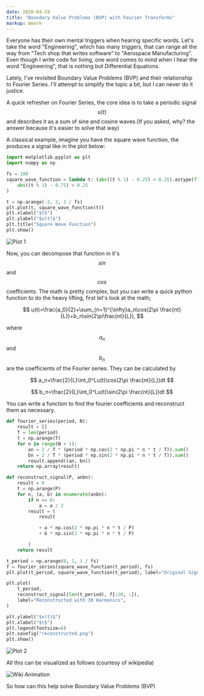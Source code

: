 ```yaml
---
date: 2020-04-19
title: "Boundary Value Problems (BVP) with Fourier Transforms"
markup: mmark
---
```


Everyone has their own mental triggers when hearing specific words. Let's take the word "Engineering", which has many triggers, that can range all the way from "Tech shop that writes software" to "Aerospace Manufacturing". Even though I write code for living, one word comes to mind when I hear the word "Engineering", that is nothing but Differential Equations.

Lately, I've revisited Boundary Value Problems (BVP) and their relationship to Fourier Series. I'll attempt to simplify the topic a bit, but I can never do it justice.

A quick refresher on Fourier Series, the core idea is to take a periodic signal $$u(t)$$ and describes it as a sum of sine and cosine waves.(If you asked, why? the answer because it's easier to solve that way)

A classical example, imagine you have the square wave function, the produces a signal like in the plot below:

``` python
import matplotlib.pyplot as plt
import numpy as np

fs = 100
square_wave_function = lambda t: (abs((t % 1) - 0.25) < 0.25).astype(float) - (
    abs((t % 1) - 0.75) < 0.25
)

t = np.arange(-2, 2, 1 / fs)
plt.plot(t, square_wave_function(t))
plt.xlabel("$t$")
plt.ylabel("$u(t)$")
plt.title("Square Wave Function")
plt.show()
```

![Plot 1](/images/square_wave_func.png#center)

Now, you can decompose that function in it's $$sin$$ and $$cos$$ coefficients. The math is pretty complex, but you can write a quick python function to do the heavy lifting, first let's look at the math; 

$$
u(t)=\frac{a_0}{2}+\sum_{n=1}^{\infty}a_n\cos(2\pi \frac{nt}{L})+b_n\sin(2\pi\frac{nt}{L}), 
$$

where $$a_n$$ and $$b_n$$ are the coefficients of the Fourier series. They can be calculated by

$$
a_n=\frac{2}{L}\int_0^Lu(t)\cos(2\pi \frac{nt}{L})dt
$$

$$
b_n=\frac{2}{L}\int_0^Lu(t)\sin(2\pi \frac{nt}{L})dt
$$

You can write a function to find the fourier coefficients and reconstruct them as necessary.

``` python
def fourier_series(period, N):
    result = []
    T = len(period)
    t = np.arange(T)
    for n in range(N + 1):
        an = 2 / T * (period * np.cos(2 * np.pi * n * t / T)).sum()
        bn = 2 / T * (period * np.sin(2 * np.pi * n * t / T)).sum()
        result.append((an, bn))
    return np.array(result)

def reconstruct_signal(P, anbn):
    result = 0
    t = np.arange(P)
    for n, (a, b) in enumerate(anbn):
        if n == 0:
            a = a / 2
        result = (
            result

            + a * np.cos(2 * np.pi * n * t / P)
            + b * np.sin(2 * np.pi * n * t / P)

        )
    return result

t_period = np.arange(0, 1, 1 / fs)
f = fourier_series(square_wave_function(t_period), fs)
plt.plot(t_period, square_wave_function(t_period), label="Original Signal")

plt.plot(
    t_period,
    reconstruct_signal(len(t_period), f[:30, :]),
    label="Reconstructed with 30 Harmonics",
)

plt.ylabel("$x(t)$")
plt.xlabel("$t$")
plt.legend(fontsize=8)
plt.savefig("reconstructed.png")
plt.show()
```

![Plot 2](/images/reconstructed.png#center)

All this can be visualized as follows (courtesy of wikipedia)

![Wiki Animation](https://upload.wikimedia.org/wikipedia/commons/5/50/Fourier_transform_time_and_frequency_domains.gif)

So how can this help solve Boundary Value Problems (BVP)

